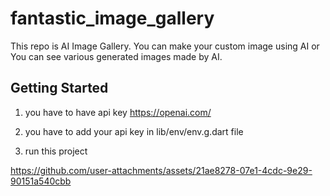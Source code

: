 # fantastic_image_gallery

This repo is AI Image Gallery. You can make your custom image using AI or You can see various generated images made by AI.

## Getting Started

1. you have to have api key https://openai.com/

2. you have to add your api key in lib/env/env.g.dart file

3. run this project


https://github.com/user-attachments/assets/21ae8278-07e1-4cdc-9e29-90151a540cbb

